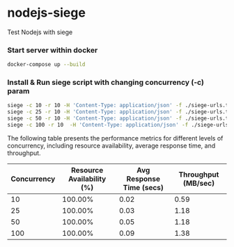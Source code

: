# nodejs-siege

Test Nodejs with siege

### Start server within docker

```bash
docker-compose up --build
```

### Install & Run siege script with changing concurrency (-c) param

```bash
siege -c 10 -r 10 -H 'Content-Type: application/json' -f ./siege-urls.txt
siege -c 25 -r 10 -H 'Content-Type: application/json' -f ./siege-urls.txt
siege -c 50 -r 10 -H 'Content-Type: application/json' -f ./siege-urls.txt
siege -c 100 -r 10  -H 'Content-Type: application/json' -f ./siege-urls.txt
```

The following table presents the performance metrics for different levels of concurrency, including resource availability, average response time, and throughput.

| Concurrency | Resource Availability (%) | Avg Response Time (secs) | Throughput (MB/sec) |
| ----------- | ------------------------- | ------------------------ | ------------------- |
| 10          | 100.00%                   | 0.02                     | 0.59                |
| 25          | 100.00%                   | 0.03                     | 1.18                |
| 50          | 100.00%                   | 0.05                     | 1.18                |
| 100         | 100.00%                   | 0.09                     | 1.38                |
